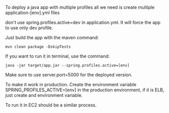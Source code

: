 To deploy a java app with multiple profiles
all we need is create multiple application-[env].yml files

don't use spring.profiles.active=dev in application.yml. It will force the app to use only dev profile.

Just build the app with the maven command:

```mvn clean package -DskipTests```

If you want to run it in terminal, use the command:

```java -jar target/app.jar --spring.profiles.active=[env]```

Make sure to use server.port=5000 for the deployed version.

To make it work in production.
Create the environment variable SPRING_PROFILES_ACTIVE=[env] in the production environment, if it is ELB, just create and environment variable.

To run it in EC2 should be a similar process.
